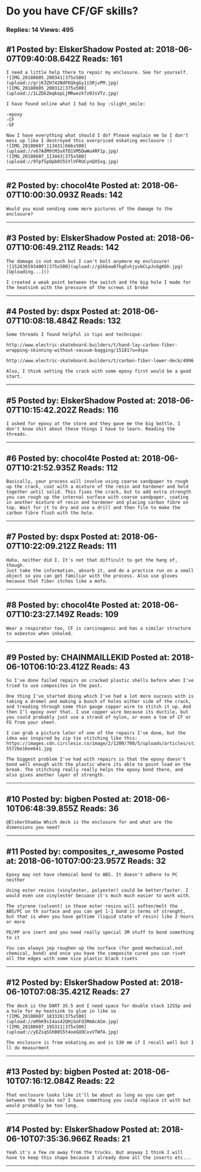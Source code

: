 # Do you have CF/GF skills?

### Replies: 14 Views: 495

## \#1 Posted by: ElskerShadow Posted at: 2018-06-07T09:40:08.642Z Reads: 161

```
I need a little help there to repair my enclosure. See for yourself.
![IMG_20180605_200341|375x500](upload://grjK3ZH742NdFKQkgGy1i5RjvPM.jpg)
![IMG_20180605_200312|375x500](upload://1LZDkZmqkopLjMRwezk7z0JsVTz.jpg)

I have found online what I had to buy :slight_smile:

-epoxy
-CF
-GF

Now I have everything what should I do? Please explain me So I don't mess up like I destroyed this overpriced eskating enclosure :)
![IMG_20180607_113431|666x500](upload://v67AdM9tM3xXfD1VM5DwWu4RF1p.jpg)
![IMG_20180607_113443|375x500](upload://9Tpf5pOpb055SYlVFRUCynQX5xg.jpg)
```

---
## \#2 Posted by: chocol4te Posted at: 2018-06-07T10:00:30.093Z Reads: 142

```
Would you mind sending some more pictures of the damage to the enclosure?
```

---
## \#3 Posted by: ElskerShadow Posted at: 2018-06-07T10:06:49.211Z Reads: 142

```
The damage is not much but I can't bolt anymore my enclosure!
![1528365934003|375x500](upload://gSkbxw07kgEvhjyvbCLpJvGgK6h.jpg)
[Uploading...]()

I created a weak point between the switch and the big hole I made for the heatsink with the pressure of the screws it broke
```

---
## \#4 Posted by: dspx Posted at: 2018-06-07T10:08:18.484Z Reads: 132

```
Some threads I found helpful in tips and technique:

http://www.electric-skateboard.builders/t/hand-lay-carbon-fiber-wrapping-skinning-without-vacuum-bagging/15181?u=dspx

http://www.electric-skateboard.builders/t/carbon-fiber-lower-deck/4996

Also, I think setting the crack with some epoxy first would be a good start.
```

---
## \#5 Posted by: ElskerShadow Posted at: 2018-06-07T10:15:42.202Z Reads: 116

```
I asked for epoxy at the store and they gave me the big bottle. I don't know shit about these things I have to learn. Reading the threads.
```

---
## \#6 Posted by: chocol4te Posted at: 2018-06-07T10:21:52.935Z Reads: 112

```
Basically, your process will involve using coarse sandpaper to rough up the crack, coat with a mixture of the resin and hardener and hold together until solid. This fixes the crack, but to add extra strength you can rough up the internal surface with coarse sandpaper, coating in another mixture of resin and hardener and placing carbon fibre on top. Wait for it to dry and use a drill and then file to make the carbon fibre flush with the hole.
```

---
## \#7 Posted by: dspx Posted at: 2018-06-07T10:22:09.212Z Reads: 111

```
Haha, neither did I. It's not that difficult to get the hang of, though. 
Just take the information, absorb it, and do a practice run on a small object so you can get familiar with the process. Also use gloves because that fiber itches like a mofo.
```

---
## \#8 Posted by: chocol4te Posted at: 2018-06-07T10:23:27.149Z Reads: 109

```
Wear a respirator too, CF is carcinogenic and has a similar structure to asbestos when inhaled.
```

---
## \#9 Posted by: CHAINMAILLEKID Posted at: 2018-06-10T06:10:23.412Z Reads: 43

```
So I've done failed repairs on cracked plastic shells before when I've tried to use composites in the past.

One thing I've started doing which I've had a lot more success with is taking a dremel and making a bunch of holes either side of the crack, and treading through some thin gauge copper wire to stitch it up. And then I'l epoxy over that. I use copper wire because its ductile, but you could probably just use a strand of nylon, or even a toe of CF or FG from your sheet.

I can grab a picture later of one of the repairs I've done, but the idea was inspired by zip tie stitching like this:
https://images.cdn.circlesix.co/image/2/1200/700/5/uploads/articles/stitch-5572be16ee641.jpg

The biggest problem I've had with repairs is that the epoxy doesn't bond well enough with the plastic where its able to point load on the break. The stitching really really helps the epoxy bond there, and also gives another layer of strength.
```

---
## \#10 Posted by: bigben Posted at: 2018-06-10T06:48:39.855Z Reads: 36

```
@ElskerShadow Which deck is the enclosure for and what are the dimensions you need?
```

---
## \#11 Posted by: composites_r_awesome Posted at: 2018-06-10T07:00:23.957Z Reads: 32

```
Epoxy may not have chemical bond to ABS. It doesn't adhere to PC neither  
  
Using ester resins (vinylester, polyester) could be better/faster. I would even use vinylester becuase it's much much easier to work with.  
  
The styrene (solvent) in those ester resins will soften/melt the ABS/PC on th surface and you can get 1-1 bond in terms of strenght, but that is when you have geltime (liquid state of resin) like 2 hours or more  
  
PE/PP are inert and you need really special 3M stuff to bond something to it

You can always jep roughen up the surface (for good mechanical,not chemical, bond) and once you have the composite cured you can rivet all the edges with some nice plastic black rivets
```

---
## \#12 Posted by: ElskerShadow Posted at: 2018-06-10T07:08:35.421Z Reads: 27

```
The deck is the DART 35.5 and I need space for double stack 12S5p and a hole for my heatsink to glue in like so
![IMG_20180607_183326|375x500](upload://eRhK9sI4as42QHjGoFd3MmAcASm.jpg)
![IMG_20180607_195311|375x500](upload://yEZsqSShB0S5t4oeGUOCxvVTWfA.jpg)

The enclosure is from eskating.eu and is 530 mm if I recall well but I ll do measurment
```

---
## \#13 Posted by: bigben Posted at: 2018-06-10T07:16:12.084Z Reads: 22

```
That enclosure looks like it'll be about as long as you can get between the trucks no? I have something you could replace it with but would probably be too long.
```

---
## \#14 Posted by: ElskerShadow Posted at: 2018-06-10T07:35:36.966Z Reads: 21

```
Yeah it's a few cm away from the trucks. But anyway I think I will have to keep this shape because I already done all the inserts etc...
```

---
